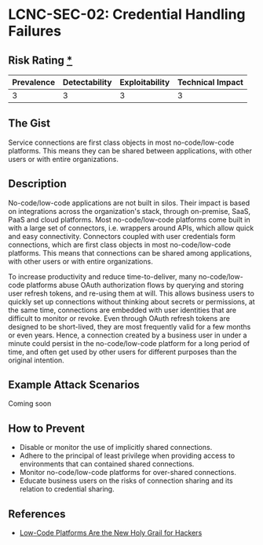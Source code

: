 # LCNC-SEC-02: Credential Handling Failures

## Risk Rating [*](https://owasp.org/www-project-top-ten/2017/Note_About_Risks)

| Prevalence | Detectability | Exploitability | Technical Impact |
| --- | --- | --- | --- |
| 3 | 3 | 3 | 3 |

## The Gist

Service connections are first class objects in most no-code/low-code platforms. This means they can be shared between applications, with other users or with entire organizations.

## Description

No-code/low-code applications are not built in silos. Their impact is based on integrations across the organization's stack, through on-premise, SaaS, PaaS and cloud platforms.
Most no-code/low-code platforms come built in with a large set of connectors, i.e. wrappers around APIs, which allow quick and easy connectivity.
Connectors coupled with user credentials form connections, which are first class objects in most no-code/low-code platforms.
This means that connections can be shared among applications, with other users or with entire organizations.

To increase productivity and reduce time-to-deliver, many no-code/low-code platforms abuse OAuth authorization flows by querying and storing user refresh tokens, and re-using them at will.
This allows business users to quickly set up connections without thinking about secrets or permissions, at the same time, connections are embedded with user identities that are difficult to monitor or revoke.
Even through OAuth refresh tokens are designed to be short-lived, they are most frequently valid for a few months or even years. Hence, a connection created by a business user in under a minute could persist in the no-code/low-code platform for a long period of time, and often get used by other users for different purposes than the original intention.

## Example Attack Scenarios

Coming soon

## How to Prevent

- Disable or monitor the use of implicitly shared connections.
- Adhere to the principal of least privilege when providing access to environments that can contained shared connections.
- Monitor no-code/low-code platforms for over-shared connections.
- Educate business users on the risks of connection sharing and its relation to credential sharing.

## References

- [Low-Code Platforms Are the New Holy Grail for Hackers](https://www.zenity.io/blog/why-are-low-code-platforms-becoming-the-new-holy-grail-of-cyberattackers/)